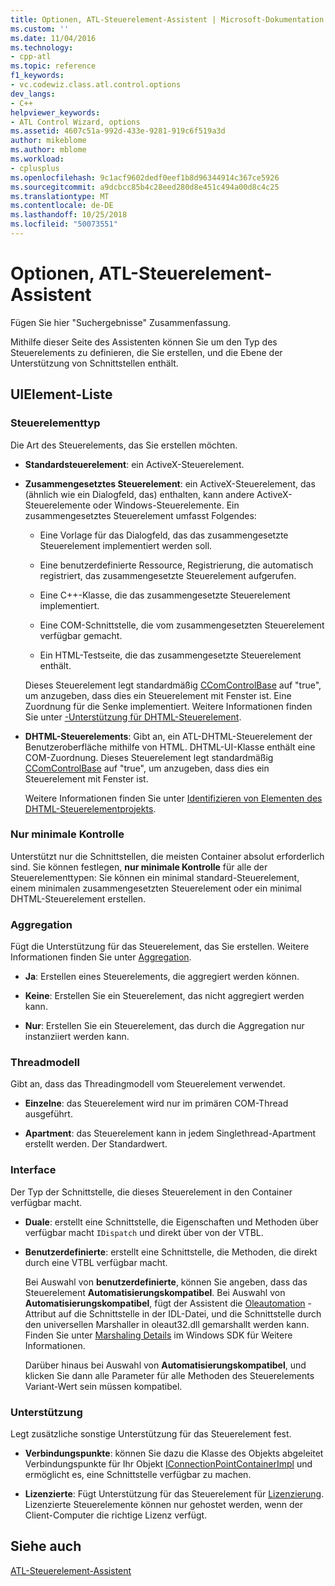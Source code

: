 ```yaml
---
title: Optionen, ATL-Steuerelement-Assistent | Microsoft-Dokumentation
ms.custom: ''
ms.date: 11/04/2016
ms.technology:
- cpp-atl
ms.topic: reference
f1_keywords:
- vc.codewiz.class.atl.control.options
dev_langs:
- C++
helpviewer_keywords:
- ATL Control Wizard, options
ms.assetid: 4607c51a-992d-433e-9281-919c6f519a3d
author: mikeblome
ms.author: mblome
ms.workload:
- cplusplus
ms.openlocfilehash: 9c1acf9602dedf0eef1b8d96344914c367ce5926
ms.sourcegitcommit: a9dcbcc85b4c28eed280d8e451c494a00d8c4c25
ms.translationtype: MT
ms.contentlocale: de-DE
ms.lasthandoff: 10/25/2018
ms.locfileid: "50073551"
---
```

# <a name="options-atl-control-wizard"></a>Optionen, ATL-Steuerelement-Assistent

Fügen Sie hier "Suchergebnisse" Zusammenfassung.

Mithilfe dieser Seite des Assistenten können Sie um den Typ des Steuerelements zu definieren, die Sie erstellen, und die Ebene der Unterstützung von Schnittstellen enthält.

## <a name="uielement-list"></a>UIElement-Liste

### <a name="control-type"></a>Steuerelementtyp

Die Art des Steuerelements, das Sie erstellen möchten.

- **Standardsteuerelement**: ein ActiveX-Steuerelement.

- **Zusammengesetztes Steuerelement**: ein ActiveX-Steuerelement, das (ähnlich wie ein Dialogfeld, das) enthalten, kann andere ActiveX-Steuerelemente oder Windows-Steuerelemente. Ein zusammengesetztes Steuerelement umfasst Folgendes:

   - Eine Vorlage für das Dialogfeld, das das zusammengesetzte Steuerelement implementiert werden soll.

   - Eine benutzerdefinierte Ressource, Registrierung, die automatisch registriert, das zusammengesetzte Steuerelement aufgerufen.

   - Eine C++-Klasse, die das zusammengesetzte Steuerelement implementiert.

   - Eine COM-Schnittstelle, die vom zusammengesetzten Steuerelement verfügbar gemacht.

   - Ein HTML-Testseite, die das zusammengesetzte Steuerelement enthält.

   Dieses Steuerelement legt standardmäßig [CComControlBase](../../atl/reference/ccomcontrolbase-class.md#m_bwindowonly) auf "true", um anzugeben, dass dies ein Steuerelement mit Fenster ist. Eine Zuordnung für die Senke implementiert. Weitere Informationen finden Sie unter [-Unterstützung für DHTML-Steuerelement](../../atl/atl-support-for-dhtml-controls.md).

- **DHTML-Steuerelements**: Gibt an, ein ATL-DHTML-Steuerelement der Benutzeroberfläche mithilfe von HTML. DHTML-UI-Klasse enthält eine COM-Zuordnung. Dieses Steuerelement legt standardmäßig [CComControlBase](../../atl/reference/ccomcontrolbase-class.md#m_bwindowonly) auf "true", um anzugeben, dass dies ein Steuerelement mit Fenster ist.

   Weitere Informationen finden Sie unter [Identifizieren von Elementen des DHTML-Steuerelementprojekts](../../atl/identifying-the-elements-of-the-dhtml-control-project.md).

### <a name="minimal-control"></a>Nur minimale Kontrolle

Unterstützt nur die Schnittstellen, die meisten Container absolut erforderlich sind. Sie können festlegen, **nur minimale Kontrolle** für alle der Steuerelementtypen: Sie können ein minimal standard-Steuerelement, einem minimalen zusammengesetzten Steuerelement oder ein minimal DHTML-Steuerelement erstellen.

### <a name="aggregation"></a>Aggregation

Fügt die Unterstützung für das Steuerelement, das Sie erstellen. Weitere Informationen finden Sie unter [Aggregation](../../atl/aggregation.md).

- **Ja**: Erstellen eines Steuerelements, die aggregiert werden können.

- **Keine**: Erstellen Sie ein Steuerelement, das nicht aggregiert werden kann.

- **Nur**: Erstellen Sie ein Steuerelement, das durch die Aggregation nur instanziiert werden kann.

### <a name="threading-model"></a>Threadmodell

Gibt an, dass das Threadingmodell vom Steuerelement verwendet.

- **Einzelne**: das Steuerelement wird nur im primären COM-Thread ausgeführt.

- **Apartment**: das Steuerelement kann in jedem Singlethread-Apartment erstellt werden. Der Standardwert.

### <a name="interface"></a>Interface

Der Typ der Schnittstelle, die dieses Steuerelement in den Container verfügbar macht.

- **Duale**: erstellt eine Schnittstelle, die Eigenschaften und Methoden über verfügbar macht `IDispatch` und direkt über von der VTBL.

- **Benutzerdefinierte**: erstellt eine Schnittstelle, die Methoden, die direkt durch eine VTBL verfügbar macht.

   Bei Auswahl von **benutzerdefinierte**, können Sie angeben, dass das Steuerelement **Automatisierungskompatibel**. Bei Auswahl von **Automatisierungskompatibel**, fügt der Assistent die [Oleautomation](../../windows/oleautomation.md) -Attribut auf die Schnittstelle in der IDL-Datei, und die Schnittstelle durch den universellen Marshaller in oleaut32.dll gemarshallt werden kann. Finden Sie unter [Marshaling Details](/windows/desktop/com/marshaling-details) im Windows SDK für Weitere Informationen.

   Darüber hinaus bei Auswahl von **Automatisierungskompatibel**, und klicken Sie dann alle Parameter für alle Methoden des Steuerelements Variant-Wert sein müssen kompatibel.

### <a name="support"></a>Unterstützung

Legt zusätzliche sonstige Unterstützung für das Steuerelement fest.

- **Verbindungspunkte**: können Sie dazu die Klasse des Objekts abgeleitet Verbindungspunkte für Ihr Objekt [IConnectionPointContainerImpl](../../atl/reference/iconnectionpointcontainerimpl-class.md) und ermöglicht es, eine Schnittstelle verfügbar zu machen.

- **Lizenzierte**: Fügt Unterstützung für das Steuerelement für [Lizenzierung](/windows/desktop/com/licensing). Lizenzierte Steuerelemente können nur gehostet werden, wenn der Client-Computer die richtige Lizenz verfügt.

## <a name="see-also"></a>Siehe auch

[ATL-Steuerelement-Assistent](../../atl/reference/atl-control-wizard.md)

